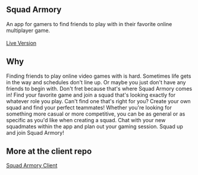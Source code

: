 <p align="center">
    <h2>Squad Armory</h2> 
    <span>An app for gamers to find friends to play with in their favorite online multiplayer game.</span>
    <br/>
    <br/>
    <a href="https://squad-armory.now.sh">Live Version</a>
    </p>

## Why

Finding friends to play online video games with is hard. Sometimes life gets in the way and schedules don't line up. Or maybe you just don't have any friends to begin with. Don't fret because that's where Squad Armory comes in! Find your favorite game and join a squad that's looking exactly for whatever role you play. Can't find one that's right for you? Create your own squad and find your perfect teammates! Whether you're looking for something more casual or more competitive, you can be as general or as specific as you'd like when creating a squad. Chat with your new squadmates within the app and plan out your gaming session. Squad up and join Squad Armory!

## More at the client repo

[Squad Armory Client](https://github.com/thinkful-ei-armadillo/The-Armory-Client)